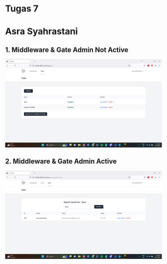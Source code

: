 # Tugas 7
# Asra Syahrastani

## 1. Middleware & Gate Admin Not Active
![Alt text](screenshot/tugas7/44.png)
## 2. Middleware & Gate Admin Active
![Alt text](screenshot/tugas7/45.png)